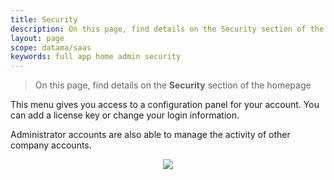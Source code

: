 ```yaml
---
title: Security
description: On this page, find details on the Security section of the homepage
layout: page
scope: datama/saas
keywords: full app home admin security
---
```


> On this page, find details on the **Security** section of the homepage


This menu gives you access to a configuration panel for your account. You can add a license key or change your login information.

Administrator accounts are also able to manage the activity of other company accounts.
<br>

<center><img src="{{site.url}}/{{site.baseurl}}/core_app/new/interface/homepage/admin/images/security.png"/></center>
